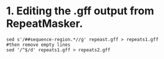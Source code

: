 # 1. Editing the .gff output from RepeatMasker.

```
sed s'/##sequence-region.*//g' repeast.gff > repeats1.gff
#then remove empty lines
sed '/^$/d' repeats1.gff > repeats2.gff
```

